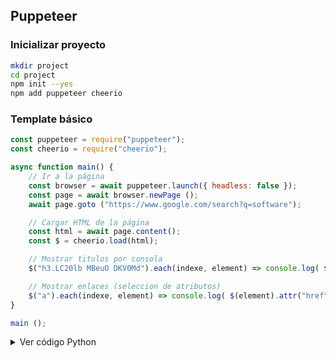 ## Puppeteer

### Inicializar proyecto
```bash
mkdir project
cd project
npm init --yes
npm add puppeteer cheerio

```

### Template básico
```js
const puppeteer = require("puppeteer");
const cheerio = require("cheerio");

async function main() {
    // Ir a la página
	const browser = await puppeteer.launch({ headless: false });
	const page = await browser.newPage ();
	await page.goto ("https://www.google.com/search?q=software");

    // Cargar HTML de la página
    const html = await page.content();
    const $ = cheerio.load(html);

    // Mostrar titulos por consola
    $("h3.LC20lb MBeuO DKV0Md").each(indexe, element) => console.log( $(element).text() )

    // Mostrar enlaces (seleccion de atributos)
    $("a").each(indexe, element) => console.log( $(element).attr("href") )
}

main ();
```


<details>
  <summary>Ver código Python</summary>

  ```python
  def hello_world():
      print("¡Hola, mundo!")
</details>


### Crear JSON
```js
// 1. usamos .map pq queremos que devuelva valores
// 2 .get() lo necesita cheerio para devolvefr resultado
const results = $("result-title")				
	•map((index, element) => {				
		const title = $(element).text();
		const url = $(element).attr("href");
		return { title, url };
	})
	•get();   
console. log (results);
```

### Seleccionar un nodo Hijo
```html
    <div class="result-container">
        <h2 class="result-title">Título 1</h2>
        <p>Descripción del primer resultado</p>
    </div>

    <div class="result-container">
        <h2 class="result-title">Título 2</h2>
        <p>Descripción del segundo resultado</p>
    </div>
```
```js
    $(".result-container").each(function() {
        	const titleElement = $(this).find(".result-title");
        	console.log(titleElement.text()); // Imprime "Título 1", "Título 2" en la consola
    });
```

### Visitar varias páginas 






